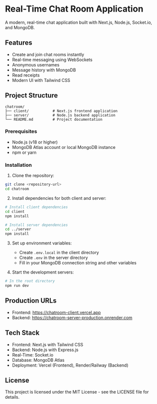 # Real-Time Chat Room Application

A modern, real-time chat application built with Next.js, Node.js, Socket.io, and MongoDB.

## Features

- Create and join chat rooms instantly
- Real-time messaging using WebSockets
- Anonymous usernames
- Message history with MongoDB
- Read receipts
- Modern UI with Tailwind CSS

## Project Structure

```
chatroom/
├── client/           # Next.js frontend application
├── server/           # Node.js backend application
└── README.md         # Project documentation
```


### Prerequisites

- Node.js (v18 or higher)
- MongoDB Atlas account or local MongoDB instance
- npm or yarn

### Installation

1. Clone the repository:
```bash
git clone <repository-url>
cd chatroom
```

2. Install dependencies for both client and server:
```bash
# Install client dependencies
cd client
npm install

# Install server dependencies
cd ../server
npm install
```

3. Set up environment variables:
   - Create `.env.local` in the client directory
   - Create `.env` in the server directory
   - Fill in your MongoDB connection string and other variables

4. Start the development servers:
```bash
# In the root directory
npm run dev
```

## Production URLs

- Frontend: https://chatroom-client.vercel.app
- Backend: https://chatroom-server-production.onrender.com

## Tech Stack

- Frontend: Next.js with Tailwind CSS
- Backend: Node.js with Express.js
- Real-Time: Socket.io
- Database: MongoDB Atlas
- Deployment: Vercel (Frontend), Render/Railway (Backend)

## License

This project is licensed under the MIT License - see the LICENSE file for details. 
